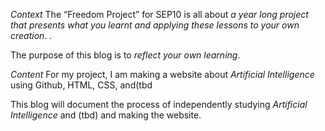 *Context*
The “Freedom Project” for SEP10 is all about _a year long project that presents what you learnt and applying these lessons to your own creation_. .

The purpose of this blog is to _reflect your own learning_.

*Content*
For my project, I am making a website about _Artificial Intelligence_ using Github, HTML, CSS, and(tbd

This blog will document the process of independently studying _Artificial Intelligence_ and (tbd) and making the website.
